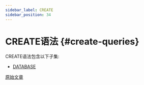 ```yaml
---
sidebar_label: CREATE
sidebar_position: 34
---
```


# CREATE语法 {#create-queries}

CREATE语法包含以下子集:

-   [DATABASE](../../../sql-reference/statements/create/database.md)

[原始文章](https://clickhouse.com/docs/zh/sql-reference/statements/create/) <!--hide-->

